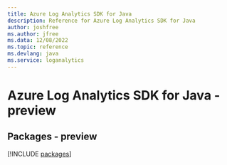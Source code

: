 ```yaml
---
title: Azure Log Analytics SDK for Java
description: Reference for Azure Log Analytics SDK for Java
author: joshfree
ms.author: jfree
ms.data: 12/08/2022
ms.topic: reference
ms.devlang: java
ms.service: loganalytics
---
```

# Azure Log Analytics SDK for Java - preview
## Packages - preview
[!INCLUDE [packages](log-analytics-index.md)]